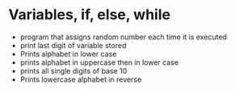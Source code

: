 # Variables, if, else, while
* program that assigns random number each time it is executed
* print last digit of variable stored 
* Prints alphabet in lower case
* prints alphabet in uppercase then in lower case
* prints all single digits of base 10
* Prints lowercase alphabet in reverse
